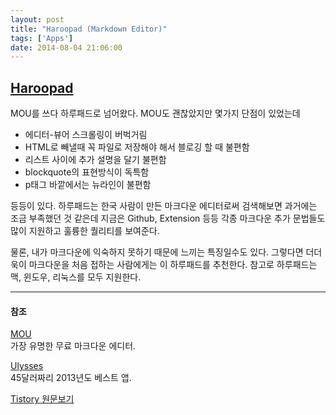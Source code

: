 ```yaml
---
layout: post
title: "Haroopad (Markdown Editor)"
tags: ['Apps']
date: 2014-08-04 21:06:00
---
```

## [Haroopad](http://pad.haroopress.com/)

MOU를 쓰다 하루패드로 넘어왔다. MOU도 괜찮았지만 몇가지 단점이 있었는데

  * 에디터-뷰어 스크롤링이 버벅거림
  * HTML로 빼낼때 꼭 파일로 저장해야 해서 블로깅 할 때 불편함
  * 리스트 사이에 추가 설명을 달기 불편함
  * blockquote의 표현방식이 독특함
  * p태그 바깥에서는 뉴라인이 불편함

등등이 있다. 하루패드는 한국 사람이 만든 마크다운 에디터로써 검색해보면 과거에는 조금 부족했던 것 같은데 지금은 Github, Extension 등등 각종 마크다운 추가 문법들도 많이 지원하고 훌륭한 퀄리티를 보여준다.

물론, 내가 마크다운에 익숙하지 못하기 때문에 느끼는 특징일수도 있다. 그렇다면 더더욱이 마크다운을 처음 접하는 사람에게는 이 하루패드를 추천한다. 참고로 하루패드는 맥, 윈도우, 리눅스를 모두 지원한다.

* * *

#### 참조

[MOU](http://mouapp.com/)  
가장 유명한 무료 마크다운 에디터.

[Ulysses](http://www.ulyssesapp.com/)  
45달러짜리 2013년도 베스트 앱.


[Tistory 원문보기](http://khanrc.tistory.com/15)
